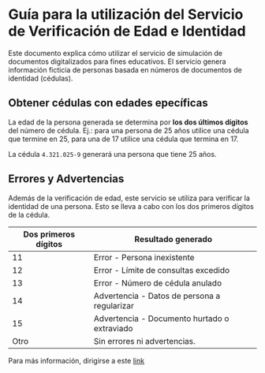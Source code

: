 # Guía para la utilización del Servicio de Verificación de Edad e Identidad

Este documento explica cómo utilizar el servicio de simulación de documentos digitalizados para fines educativos. El servicio genera información ficticia de personas basada en números de documentos de identidad (cédulas).

## Obtener cédulas con edades epecíficas

La edad de la persona generada se determina por **los dos últimos dígitos** del número de cédula. Ej.: para una persona de 25 años utilice una cédula que termine en 25, para una de 17 utilice una cédula que termina en 17.

La cédula `4.321.025-9` generará una persona que tiene 25 años.

## Errores y Advertencias

Además de la verificación de edad, este servicio se utiliza para verificar la identidad de una persona. Esto se lleva a cabo con los dos primeros dígitos de la cédula.

| **Dos primeros dígitos**    | **Resultado generado**                         |
| --------------------------- | ---------------------------------------------- |
| 11                          | Error - Persona inexistente                    |
| 12                          | Error - Límite de consultas excedido           |
| 13                          | Error - Número de cédula anulado               |
| 14                          | Advertencia - Datos de persona a regularizar   |
| 15                          | Advertencia - Documento hurtado o extraviado   |
| Otro                        | Sin errores ni advertencias.                   |


Para más información, dirigirse a este [link](https://git.mz.uy/marianozunino/dnic-soap/wiki/Servicio-de-Simulaci%C3%B3n-de-Documentos-Digitalizados)
